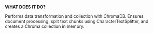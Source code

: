 **WHAT DOES IT DO?**

Performs data transformation and collection with ChromaDB. Ensures document processing, split text chunks using CharacterTextSplitter, and creates a Chroma collection in memory.
